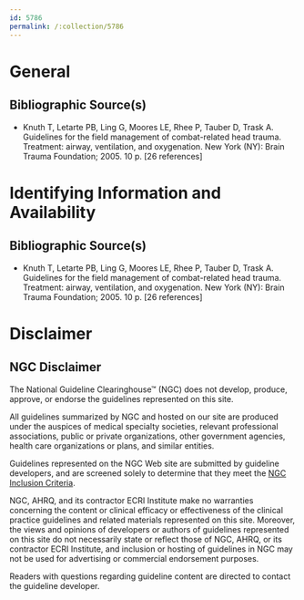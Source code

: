 ```yaml
---
id: 5786
permalink: /:collection/5786
---
```


# General

## Bibliographic Source(s)

- Knuth T, Letarte PB, Ling G, Moores LE, Rhee P, Tauber D, Trask A. Guidelines for the field management of combat-related head trauma. Treatment: airway, ventilation, and oxygenation. New York (NY): Brain Trauma Foundation; 2005. 10 p. [26 references]

# Identifying Information and Availability

## Bibliographic Source(s)

- Knuth T, Letarte PB, Ling G, Moores LE, Rhee P, Tauber D, Trask A. Guidelines for the field management of combat-related head trauma. Treatment: airway, ventilation, and oxygenation. New York (NY): Brain Trauma Foundation; 2005. 10 p. [26 references]

# Disclaimer

## NGC Disclaimer

The National Guideline Clearinghouse™ (NGC) does not develop, produce, approve, or endorse the guidelines represented on this site.

All guidelines summarized by NGC and hosted on our site are produced under the auspices of medical specialty societies, relevant professional associations, public or private organizations, other government agencies, health care organizations or plans, and similar entities.

Guidelines represented on the NGC Web site are submitted by guideline developers, and are screened solely to determine that they meet the [NGC Inclusion Criteria](/help-and-about/summaries/inclusion-criteria).

NGC, AHRQ, and its contractor ECRI Institute make no warranties concerning the content or clinical efficacy or effectiveness of the clinical practice guidelines and related materials represented on this site. Moreover, the views and opinions of developers or authors of guidelines represented on this site do not necessarily state or reflect those of NGC, AHRQ, or its contractor ECRI Institute, and inclusion or hosting of guidelines in NGC may not be used for advertising or commercial endorsement purposes.

Readers with questions regarding guideline content are directed to contact the guideline developer.

